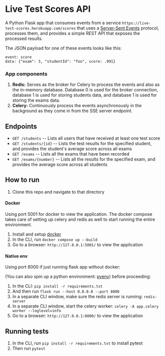 # Live Test Scores API

A Python Flask app that consumes events from a service `https://live-test-scores.herokuapp.com/scores` that uses a
[Server-Sent Events](https://html.spec.whatwg.org/multipage/server-sent-events.html#server-sent-events) protocol, 
processes them, and provides a simple REST API that exposes the processed results.

The JSON payload for one of these events looks like this:
```
event: score
data: {"exam": 3, "studentId": "foo", score: .991}
```

### App components

1. <b>Redis:</b> Serves as the broker for Celery to process the events and also as the in-memory database.
Database 0 is used for the broker connection, database 1 is used for storing students data, and database 1 is used for storing the exams data.
2. <b>Celery:</b> Continuously process the events asynchronously in the background as they come in from the SSE server endpoint.

## Endpoints

- `GET /students` -- Lists all users that have received at least one test score
- `GET /students/{id}` -- Lists the test results for the specified student, and provides the student's average score across all exams
- `GET /exams` -- Lists all the exams that have been recorded
- `GET /exams/{number}` -- Lists all the results for the specified exam, and provides the average score across all students

## How to run

1. Clone this repo and navigate to that directory

#### Docker

Using port 5001 for docker to view the application. The docker compose takes care of setting up celery and redis as well to start running the entire environment.

1. Install and setup [docker](https://docs.docker.com/get-docker/)
2. In the CLI, run `docker compose up --build`
3. Go to a browser: `http://127.0.0.1:5001/` to view the application

#### Native env

Using port 8000 if just running flask app without docker:

(You can also spin up a python environment: [pyenv](https://github.com/pyenv/pyenv)) before proceeding:

1. In the CLI: `pip install -r requirements.txt`
2. And then run `flask run --host 0.0.0.0 --port 8000`
3. In a separate CLI window, make sure the redis server is running: `redis-server`
4. In a separate CLI window, start the celery worker: `celery -A app.celery worker --loglevel=info`
5. Go to a browser: `http://127.0.0.1:8000/` to view the application

## Running tests

1. In the CLI, run `pip install -r requirements.txt` to install pytest
2. Then run `pytest`
